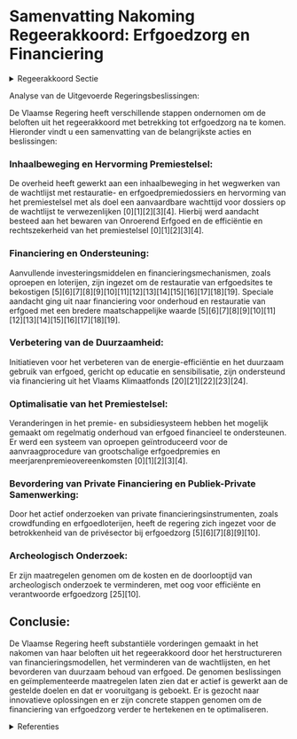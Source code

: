 # Samenvatting Nakoming Regeerakkoord: Erfgoedzorg en Financiering

<details>
        <summary>Regeerakkoord Sectie </summary>
        <p>7.2.1 Financiering erfgoedzorg De wachtlijst met restauratie- en erfgoed-premiedossiers is de voorbije regeerperiode significant ingekort maar ondanks de hoge investeringen in de restauratie en het onderhoud van beschermd erfgoed die gebeurden is er nog steeds een wachtlijst. De financiering van de erfgoedsector zal dus verder hertekend moeten worden: Met extra investeringsmiddelen maken we een inhaalbeweging in het wegwerken van de wachtlijst. Tevens onderzoeken we of er andere maatregelen genomen kunnen worden die de wachtlijst mee kunnen helpen terug dringen. We hervormen het premiestelsel om te komen tot een aanvaardbare wachttijd voor dossiers op de wachtlijst. We hebben hierbij aandacht voor het bewaren van het Onroerend Erfgoed, de efficiëntie en rechtszekerheid van het premiestelsel en de maatregelen en voor-waarden die opgelegd worden door het agentschap Onroerend Erfgoed. Om de levensduur van restauraties te ver lengen wordt volop de kaart van het onder houd en goed huisvaderschap getrokken. Dit heeft een dubbel voordeel: niet alleen blijft de authenticiteit van een monu-ment beter bewaard, het heeft ook belangrijke positieve financiële consequenties Voor de restauratie van sites zetten we ook in op financiering uit de privésector. We bekijken instrumenten zoals crowdfunding en een erfgoedloterij. We onderzoeken hoe de kost en de door-looptijd van archeologisch onderzoek verder verlaagd kan worden. </p>
        </details> 

Analyse van de Uitgevoerde Regeringsbeslissingen:

De Vlaamse Regering heeft verschillende stappen ondernomen om de beloften uit het regeerakkoord met betrekking tot erfgoedzorg na te komen. Hieronder vindt u een samenvatting van de belangrijkste acties en beslissingen:

### Inhaalbeweging en Hervorming Premiestelsel:
De overheid heeft gewerkt aan een inhaalbeweging in het wegwerken van de wachtlijst met restauratie- en erfgoedpremiedossiers en hervorming van het premiestelsel met als doel een aanvaardbare wachttijd voor dossiers op de wachtlijst te verwezenlijken \[0\]\[1\]\[2\]\[3\]\[4\]. Hierbij werd aandacht besteed aan het bewaren van Onroerend Erfgoed en de efficiëntie en rechtszekerheid van het premiestelsel \[0\]\[1\]\[2\]\[3\]\[4\].

### Financiering en Ondersteuning:
Aanvullende investeringsmiddelen en financieringsmechanismen, zoals oproepen en loterijen, zijn ingezet om de restauratie van erfgoedsites te bekostigen \[5\]\[6\]\[7\]\[8\]\[9\]\[10\]\[11\]\[12\]\[13\]\[14\]\[15\]\[16\]\[17\]\[18\]\[19\]. Speciale aandacht ging uit naar financiering voor onderhoud en restauratie van erfgoed met een bredere maatschappelijke waarde \[5\]\[6\]\[7\]\[8\]\[9\]\[10\]\[11\]\[12\]\[13\]\[14\]\[15\]\[16\]\[17\]\[18\]\[19\].

### Verbetering van de Duurzaamheid:
Initiatieven voor het verbeteren van de energie-efficiëntie en het duurzaam gebruik van erfgoed, gericht op educatie en sensibilisatie, zijn ondersteund via financiering uit het Vlaams Klimaatfonds \[20\]\[21\]\[22\]\[23\]\[24\].

### Optimalisatie van het Premiestelsel:
Veranderingen in het premie- en subsidiesysteem hebben het mogelijk gemaakt om regelmatig onderhoud van erfgoed financieel te ondersteunen. Er werd een systeem van oproepen geïntroduceerd voor de aanvraagprocedure van grootschalige erfgoedpremies en meerjarenpremieovereenkomsten \[0\]\[1\]\[2\]\[3\]\[4\].

### Bevordering van Private Financiering en Publiek-Private Samenwerking:
Door het actief onderzoeken van private financieringsinstrumenten, zoals crowdfunding en erfgoedloterijen, heeft de regering zich ingezet voor de betrokkenheid van de privésector bij erfgoedzorg \[5\]\[6\]\[7\]\[8\]\[9\]\[10\].

### Archeologisch Onderzoek:
Er zijn maatregelen genomen om de kosten en de doorlooptijd van archeologisch onderzoek te verminderen, met oog voor efficiënte en verantwoorde erfgoedzorg \[25\]\[10\].

## Conclusie:
De Vlaamse Regering heeft substantiële vorderingen gemaakt in het nakomen van haar beloften uit het regeerakkoord door het herstructureren van financieringsmodellen, het verminderen van de wachtlijsten, en het bevorderen van duurzaam behoud van erfgoed. De genomen beslissingen en geïmplementeerde maatregelen laten zien dat er actief is gewerkt aan de gestelde doelen en dat er vooruitgang is geboekt. Er is gezocht naar innovatieve oplossingen en er zijn concrete stappen genomen om de financiering van erfgoedzorg verder te hertekenen en te optimaliseren.

<details>
        <summary> Referenties</summary>
        **[\[0\]](http://themis.vlaanderen.be/id/nieuwsbrief-info/62389BD96BB7B593CFC18C70)** : **(2022-03-25)** Stand van zaken afbouw wachtlijst restauratie- en erfgoedpremies en bijsturing premiestelsel onroerend erfgoed 

**[\[1\]](http://themis.vlaanderen.be/id/resource/2aef3f30-4926-11ec-94bb-99a9d1e168fe)** : **(2020-12-11)** Wijziging aanvraagprocedures voor erfgoedpremies en meerjarenpremieovereenkomsten Ontwerpbesluit van de Vlaamse Regering tot wijziging van het Onroerenderfgoedbesluit van 16 mei 2014 wat betreft de aa... 

**[\[2\]](http://themis.vlaanderen.be/id/resource/756ad2d0-4927-11ec-94bb-99a9d1e168fe)** : **(2020-09-18)** Wijziging aanvraagprocedures voor erfgoedpremies en meerjarenpremieovereenkomsten Voorontwerp van besluit van de Vlaamse Regering tot wijziging van het Onroerenderfgoedbesluit van 16 mei 2014 wat betr... 

**[\[3\]](http://themis.vlaanderen.be/id/resource/d4dded80-8a7a-11ec-b92e-970acd8c80b9)** : **(2020-10-30)** Wijziging Onroerenderfgoedbesluit: aanvraagprocedures voor erfgoedpremies en meerjaren-premieovereenkomsten Voorontwerp van besluit van de Vlaamse Regering tot wijziging van het Onroerenderfgoedbeslui... 

**[\[4\]](http://themis.vlaanderen.be/id/resource/1abae190-4927-11ec-94bb-99a9d1e168fe)** : **(2020-10-16)** Schorsen aanvraagmogelijkheden erfgoedpremies bijzondere procedure Voorontwerp van besluit van de Vlaamse Regering tot wijziging van de aanvraagprocedures in het Onroerenderfgoedbesluit voor erfgoedpr... 

**[\[5\]](http://themis.vlaanderen.be/id/nieuwsbrief-info/60A529E0364ED90008000396)** : **(2021-05-21)** Plan Vlaamse Veerkracht: dossier 99 Oproepen erfgoedpremie Voorontwerp van besluit van de Vlaamse Regering over de oproepen in 2021 voor een erfgoedpremie in het kader van relance  In het kader van he... 

**[\[6\]](http://themis.vlaanderen.be/id/nieuwsbrief-info/6295C36A2071A7D754F181AB)** : **(2022-06-03)** Erfgoedpremies via oproepen: preselectie van kandidaat-dossiers 

**[\[7\]](http://themis.vlaanderen.be/id/nieuwsbrief-info/60DB2F45364ED90008000366)** : **(2021-07-02)** Plan Vlaamse Veerkracht: Oproepen erfgoedpremie 2021 Oproepen erfgoedpremie Ontwerpbesluit van de Vlaamse Regering over de oproepen in 2021 voor een erfgoedpremie in het kader van relance  In het kade... 

**[\[8\]](http://themis.vlaanderen.be/id/nieuwsbrief-info/6359066C1EA6B745D23CC8D2)** : **(2022-10-28)** Plan Vlaamse Veerkracht: investeringen onroerend erfgoed Besteding van de aan het beleidsveld Onroerend Erfgoed toegewezen middelen in het kader van het Relanceplan ‘Vlaamse Veerkracht’  In uitvoering... 

**[\[9\]](http://themis.vlaanderen.be/id/nieuwsbrief-info/61A7790A364ED90008000006)** : **(2021-12-03)** Plan Vlaamse Veerkracht: besteding middelen beleidsveld Onroerend Erfgoed Besteding van de aan het beleidsveld Onroerend Erfgoed toegewezen middelen in het kader van het Relanceplan ‘Vlaamse Veerkrach... 

**[\[10\]](http://themis.vlaanderen.be/id/nieuwsbrief-info/6215F0606BB7B593CFC17EDD)** : **(2022-02-25)** Plan Vlaamse Veerkracht: Besteding middelen beleidsveld Onroerend Erfgoed Besteding van de aan het beleidsveld Onroerend Erfgoed toegewezen middelen  Na een eerste reeks  investeringen in onroerend er... 

**[\[11\]](http://themis.vlaanderen.be/id/nieuwsbrief-info/6387187C86124BBA17062BBC)** : **(2022-12-02)** Plan Vlaamse Veerkracht: Subsidie restauratie kasteeldomein Heers Subsidie restauratie kasteeldomein Heers Ontwerpbesluit van de Vlaamse Regering tot toekenning van een subsidie in het kader van het R... 

**[\[12\]](http://themis.vlaanderen.be/id/resource/57741e70-4928-11ec-94bb-99a9d1e168fe)** : **(2020-07-10)** Verdeling van de middelen van het noodfonds cultuur   De Vlaamse Regering beslist tot herverdeling van coronamiddelen voor de beleidsvelden cultuur en jeugd. Het gaat enerzijds om de compensatie voor ... 

**[\[13\]](http://themis.vlaanderen.be/id/nieuwsbericht/655F0786E2E2C9E5814BD202)** : **(2023-11-23)** Bekrachtiging en afkondiging decreet over Vlaamse erfgoednetwerken Bekrachtiging en afkondiging van het decreet over Vlaamse erfgoednetwerken, aangenomen door het Vlaams Parlement op 22 november 2023 ... 

**[\[14\]](http://themis.vlaanderen.be/id/resource/d7f008e0-4926-11ec-94bb-99a9d1e168fe)** : **(2020-11-13)** Medefinanciering infrastructuurproject Kunst- en Museumsite Musea Brugge   De Vlaamse Regering keurt principieel  het  voorstel van   medefinanciering goed   voor het infrastructuurproject Kunst -   e... 

**[\[15\]](http://themis.vlaanderen.be/id/resource/79c77d90-4924-11ec-94bb-99a9d1e168fe)** : **(2021-03-31)** Strategische Visienota Cultureel Erfgoed   De Vlaamse Regering hecht haar goedkeuring aan de Strategische Visienota Cultureel Erfgoed. De visienota wil drie doelstellingen bereiken: de dynamiek, eigen... 

**[\[16\]](http://themis.vlaanderen.be/id/nieuwsbericht/652641377FDB1A5D078286A3)** : **(2023-10-13)** Opheffing terugvorderingstermijn diverse steunmaatregelen Agentschap Innoveren en Ondernemen Ontwerpbesluit van de Vlaamse Regering tot wijziging van besluiten over de ecologiepremie, de strategische ... 

**[\[17\]](http://themis.vlaanderen.be/id/nieuwsbericht/6581AE8CE2E2C9E5814C232A)** : **(2023-12-22)** Herverdeling provisioneel krediet: versterking ouderenzorgbeleid Ontwerpbesluit van de Vlaamse Regering tot herverdeling vanuit een provisioneel krediet van de Vlaamse Gemeenschap voor het begrotingsj... 

**[\[18\]](http://themis.vlaanderen.be/id/nieuwsbericht/641189663335D329E25ECD67)** : **(2023-03-17)** Verlenging verhoogde subsidiëring van planning, ontwikkeling en uitvoering van geïntegreerd natuurbeheer Voorontwerp van besluit van de Vlaamse Regering tot wijziging van het besluit van de Vlaamse Re... 

**[\[19\]](http://themis.vlaanderen.be/id/nieuwsbrief-info/63A18180DBF1CAE8110221D3)** : **(2022-12-23)** Vijfde addendum bij protocolovereenkomst over meerjarenplanning herstructurering en restauratie vroegere mijnsite Beringen in het kader van project Mijn-Wereld Ontwerp van vijfde Addendum bij de proto... 

**[\[20\]](http://themis.vlaanderen.be/id/nieuwsbericht/652F897F7FDB1A5D078293AE)** : **(2023-10-20)** Aanpak besteding middelen Vlaams Klimaatfonds (VKF) voor de maatregel ‘Erfgoed: educatie en sensibilisatie met het oog op energiezuinig erfgoed’   Bij de energetische renovatie van erfgoedgebouwen zij... 

**[\[21\]](http://themis.vlaanderen.be/id/nieuwsbrief-info/630E0FC79531BD6B9732BE5F)** : **(2022-09-02)** Aanpak besteding middelen Vlaams Klimaatfonds voor de maatregel ‘Erfgoed: educatie en sensibilisatie met het oog op energiezuinig erfgoed’   Bij de energetische renovatie van erfgoedgebouwen zijn de b... 

**[\[22\]](http://themis.vlaanderen.be/id/nieuwsbericht/655F1D4FE2E2C9E5814BD271)** : **(2023-11-23)** Aanpak besteding middelen voor verderzetting onderbouwde aanpak energiebesparing gebouwenpark sector Welzijn, Volksgezondheid en Gezin   De Vlaamse Regering neemt kennis van de verderzetting van de on... 

**[\[23\]](http://themis.vlaanderen.be/id/nieuwsbrief-info/60DC2EED364ED90008000378)** : **(2021-07-02)** Besteding middelen Vlaams Klimaatfonds (VKF) voor verderzetting onderbouwde aanpak energiebesparing gebouwenpark in de sector Welzijn, Volksgezondheid en Gezin   De Vlaamse Regering neemt kennis van d... 

**[\[24\]](http://themis.vlaanderen.be/id/nieuwsbericht/64F6E9AE3605E1AC863BE361)** : **(2023-09-08)** Ontwerpdecreet over Vlaamse erfgoednetwerken Ontwerpdecreet over Vlaamse erfgoednetwerken  Na adviezen van de SARO en van de Raad van State hecht de Vlaamse Regering haar definitieve goedkeuring aan h... 

**[\[25\]](http://themis.vlaanderen.be/id/resource/7796bae0-4924-11ec-94bb-99a9d1e168fe)** : **(2021-04-02)** Plan Vlaamse Veerkracht: besteding toegewezen middelen beleidsveld Onroerend Erfgoed Besteding van de aan het beleidsveld Onroerend Erfgoed toegewezen middelen  ​In uitvoering van het relanceplan ‘Vla... 
        </details> 

